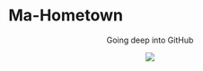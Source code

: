 # Ma-Hometown
<p align="center"> Going deep into GitHub </p>
<p align="center">  <img src="https://capsule-render.vercel.app/api?text=Hello!&animation=fadeIn&type=rect&color=gradient&height=100"/></p>
